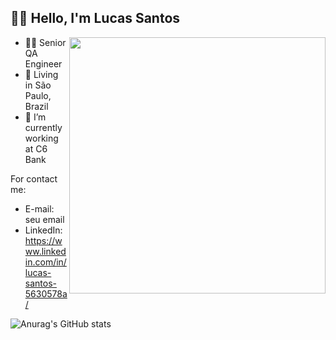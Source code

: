 ## 👋🏾 Hello, I'm Lucas Santos
<img align="right" height="410em" src="link da imagem aqui"/>

- 👨‍💻 Senior QA Engineer
- 📌 Living in São Paulo, Brazil
- 💼 I’m currently working at C6 Bank

For contact me:
- E-mail: seu email
- LinkedIn: https://www.linkedin.com/in/lucas-santos-5630578a/

![Anurag's GitHub stats](https://github-readme-stats.vercel.app/api?username=LucasSantos1091&show_icons=true&bg_color=131210&title_color=db241c&icon_color=db241c&text_color=efefef)
